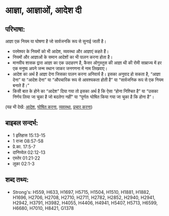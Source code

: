 # आज्ञा, आज्ञाओं, आदेश दी #

## परिभाषा: ##

आज्ञा एक नियम या घोषणा है जो सार्वजनकि रूप से सुनाई जाती है।

* परमेश्वर के नियमों को भी आदेश, व्यवस्था और आज्ञाएं कहते हैं।
* नियमों और आज्ञाओं के समान आदेशों का भी पालन करना होता है।
* मानवीय शासक द्वारा आज्ञा का एक उदाहरण है, कैसर ऑगुस्तुस की आज्ञा थी की रोमी साम्राज्य में हर एक मनुष्य अपने जन्म स्थान जाकर जनगणना में नाम लिखवाए।
* आदेश का अर्थ है आज्ञा देना जिसका पालन करना अनिवार्य है। इसका अनुवाद हो सकता है, “आज्ञा देना” या “आदेश देना” या “औपचारिक रूप से आवश्यकता होती है” या “सार्वजनिक रूप से एक नियम बनाते हैं।”
* किसी बात के होने का “आदेश” दिया गया तो इसका अर्थ है कि ऐसा “होना निश्चित है” या “उसका निर्णय लिया जा चुका है जो बदलेगा नहीं” या “पूर्णतः घोषित किया गया जा चुका है कि होना है”।

(यह भी देखें: [आदेश](../command.md), [घोषित करना](../declare.md), [व्यवस्था](../law.md), [प्रचार करना](../proclaim.md))

## बाइबल सन्दर्भ: ##

* 1 इतिहास 15:13-15
* 1 राजा 08:57-58
* प्रे.का. 17:5-7
* दानिय्येल 02:12-13
* एस्तेर 01:21-22
* लूका 02:1-3

## शब्द तथ्य: ##

* Strong's: H559, H633, H1697, H5715, H1504, H1510, H1881, H1882, H1696, H2706, H2708, H2710, H2711, H2782, H2852, H2940, H2941, H2942, H3791, H3982, H4055, H4406, H4941, H5407, H5713, H6599, H6680, H7010, H8421, G1378
